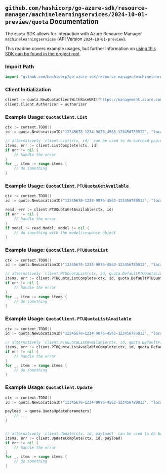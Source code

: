 
## `github.com/hashicorp/go-azure-sdk/resource-manager/machinelearningservices/2024-10-01-preview/quota` Documentation

The `quota` SDK allows for interaction with Azure Resource Manager `machinelearningservices` (API Version `2024-10-01-preview`).

This readme covers example usages, but further information on [using this SDK can be found in the project root](https://github.com/hashicorp/go-azure-sdk/tree/main/docs).

### Import Path

```go
import "github.com/hashicorp/go-azure-sdk/resource-manager/machinelearningservices/2024-10-01-preview/quota"
```


### Client Initialization

```go
client := quota.NewQuotaClientWithBaseURI("https://management.azure.com")
client.Client.Authorizer = authorizer
```


### Example Usage: `QuotaClient.List`

```go
ctx := context.TODO()
id := quota.NewLocationID("12345678-1234-9876-4563-123456789012", "locationName")

// alternatively `client.List(ctx, id)` can be used to do batched pagination
items, err := client.ListComplete(ctx, id)
if err != nil {
	// handle the error
}
for _, item := range items {
	// do something
}
```


### Example Usage: `QuotaClient.PTUQuotaGetAvailable`

```go
ctx := context.TODO()
id := quota.NewLocationID("12345678-1234-9876-4563-123456789012", "locationName")

read, err := client.PTUQuotaGetAvailable(ctx, id)
if err != nil {
	// handle the error
}
if model := read.Model; model != nil {
	// do something with the model/response object
}
```


### Example Usage: `QuotaClient.PTUQuotaList`

```go
ctx := context.TODO()
id := quota.NewLocationID("12345678-1234-9876-4563-123456789012", "locationName")

// alternatively `client.PTUQuotaList(ctx, id, quota.DefaultPTUQuotaListOperationOptions())` can be used to do batched pagination
items, err := client.PTUQuotaListComplete(ctx, id, quota.DefaultPTUQuotaListOperationOptions())
if err != nil {
	// handle the error
}
for _, item := range items {
	// do something
}
```


### Example Usage: `QuotaClient.PTUQuotaListAvailable`

```go
ctx := context.TODO()
id := quota.NewLocationID("12345678-1234-9876-4563-123456789012", "locationName")

// alternatively `client.PTUQuotaListAvailable(ctx, id, quota.DefaultPTUQuotaListAvailableOperationOptions())` can be used to do batched pagination
items, err := client.PTUQuotaListAvailableComplete(ctx, id, quota.DefaultPTUQuotaListAvailableOperationOptions())
if err != nil {
	// handle the error
}
for _, item := range items {
	// do something
}
```


### Example Usage: `QuotaClient.Update`

```go
ctx := context.TODO()
id := quota.NewLocationID("12345678-1234-9876-4563-123456789012", "locationName")

payload := quota.QuotaUpdateParameters{
	// ...
}


// alternatively `client.Update(ctx, id, payload)` can be used to do batched pagination
items, err := client.UpdateComplete(ctx, id, payload)
if err != nil {
	// handle the error
}
for _, item := range items {
	// do something
}
```

